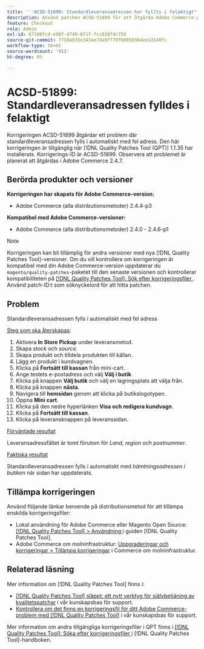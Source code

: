 ```yaml
---
title: '''ACSD-51899: Standardleveransadressen har fyllts i felaktigt"'
description: Använd patchen ACSD-51899 för att åtgärda Adobe Commerce-problemet där standardleveransadressen fylls i automatiskt med fel adress.
feature: Checkout
role: Admin
exl-id: 67100fcd-e98f-4740-8f1f-fcc820f4c75d
source-git-commit: 7718a835e343ae7da9ff79f690503b4ee1d140fc
workflow-type: tm+mt
source-wordcount: '411'
ht-degree: 0%

---
```


# ACSD-51899: Standardleveransadressen fylldes i felaktigt

Korrigeringen ACSD-51899 åtgärdar ett problem där standardleveransadressen fylls i automatiskt med fel adress. Den här korrigeringen är tillgänglig när [!DNL Quality Patches Tool (QPT)] 1.1.35 har installerats. Korrigerings-ID är ACSD-51899. Observera att problemet är planerat att åtgärdas i Adobe Commerce 2.4.7.

## Berörda produkter och versioner

**Korrigeringen har skapats för Adobe Commerce-version:**

* Adobe Commerce (alla distributionsmetoder) 2.4.4-p3

**Kompatibel med Adobe Commerce-versioner:**

* Adobe Commerce (alla distributionsmetoder) 2.4.0 - 2.4.6-p1

>[!NOTE]
>
>Korrigeringen kan bli tillämplig för andra versioner med nya [!DNL Quality Patches Tool]-versioner. Om du vill kontrollera om korrigeringen är kompatibel med din Adobe Commerce-version uppdaterar du `magento/quality-patches`-paketet till den senaste versionen och kontrollerar kompatibiliteten på [[!DNL Quality Patches Tool]: Sök efter korrigeringsfiler ](https://experienceleague.adobe.com/tools/commerce-quality-patches/index.html). Använd patch-ID:t som söknyckelord för att hitta patchen.

## Problem

Standardleveransadressen fylls i automatiskt med fel adress

<u>Steg som ska återskapas</u>:

1. Aktivera **In Store Pickup** under leveransmetod.
1. Skapa *stock* och *source*.
1. Skapa produkt och tilldela produkten till källan.
1. Lägg en produkt i kundvagnen.
1. Klicka på **Fortsätt till kassan** från mini-cart.
1. Ange testets e-postadress och välj **Välj i butik**.
1. Klicka på knappen **Välj butik** och välj en lagringsplats att välja från.
1. Klicka på knappen **nästa**.
1. Navigera till **hemsidan** genom att klicka på butikslogotypen.
1. Öppna **Mini cart**.
1. Klicka på den nedre hyperlänken **Visa och redigera kundvagn**.
1. Klicka på **Fortsätt till kassan**.
1. Klicka på leveransknappen på leveranssidan.

<u>Förväntade resultat</u>

Leveransadressfältet är tomt förutom för *Land, region och postnummer*.

<u>Faktiska resultat</u>

Standardleveransadressen fylls i automatiskt med *hämtningsadressen i butiken* när sidan har uppdaterats.

## Tillämpa korrigeringen

Använd följande länkar beroende på distributionsmetod för att tillämpa enskilda korrigeringsfiler:

* Lokal användning för Adobe Commerce eller Magento Open Source: [[!DNL Quality Patches Tool] > Användning ](https://experienceleague.adobe.com/docs/commerce-operations/tools/quality-patches-tool/usage.html) i guiden [!DNL Quality Patches Tool].
* Adobe Commerce om molninfrastruktur: [Uppgraderingar och korrigeringar > Tillämpa korrigeringar](https://experienceleague.adobe.com/docs/commerce-cloud-service/user-guide/develop/upgrade/apply-patches.html) i Commerce om molninfrastruktur.

## Relaterad läsning

Mer information om [!DNL Quality Patches Tool] finns i:

* [[!DNL Quality Patches Tool] släppt: ett nytt verktyg för självbetjäning av kvalitetspatchar](/help/announcements/adobe-commerce-announcements/magento-quality-patches-released-new-tool-to-self-serve-quality-patches.md) i vår kunskapsbas för support.
* [Kontrollera om det finns en korrigeringsfil för ditt Adobe Commerce-problem med  [!DNL Quality Patches Tool]](/help/support-tools/patches-available-in-qpt-tool/check-patch-for-magento-issue-with-magento-quality-patches.md) i vår kunskapsbas för support.

Mer information om andra tillgängliga korrigeringsfiler i QPT finns i [[!DNL Quality Patches Tool]: Söka efter korrigeringsfiler ](https://experienceleague.adobe.com/tools/commerce-quality-patches/index.html) i [!DNL Quality Patches Tool]-handboken.
